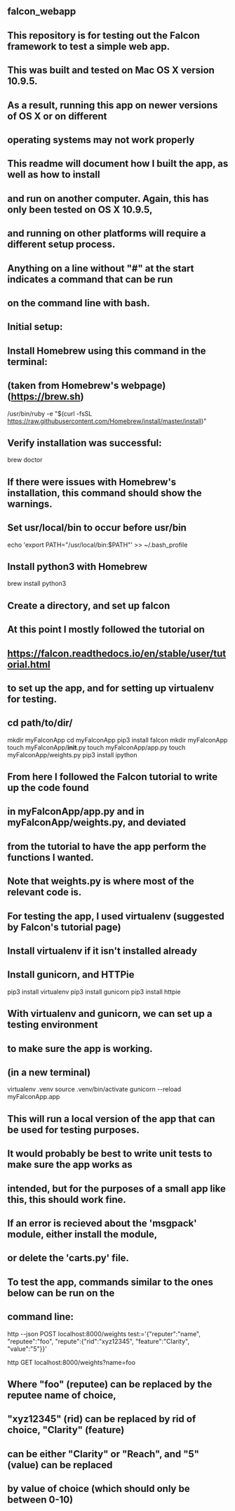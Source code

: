 ## falcon_webapp
## This repository is for testing out the Falcon framework to test a simple web app.

## This was built and tested on Mac OS X version 10.9.5.
## As a result, running this app on newer versions of OS X or on different 
##  operating systems may not work properly

## This readme will document how I built the app, as well as how to install 
##  and run on another computer. Again, this has only been tested on OS X 10.9.5, 
##  and running on other platforms will require a different setup process.

## Anything on a line without "#" at the start indicates a command that can be run
##  on the command line with bash.

## Initial setup:
## Install Homebrew using this command in the terminal:
##  (taken from Homebrew's webpage) (https://brew.sh)

/usr/bin/ruby -e "$(curl -fsSL https://raw.githubusercontent.com/Homebrew/install/master/install)"

## Verify installation was successful:

brew doctor

## If there were issues with Homebrew's installation, this command should show the warnings.
## Set usr/local/bin to occur before usr/bin

echo 'export PATH="/usr/local/bin:$PATH"' >> ~/.bash_profile

## Install python3 with Homebrew

brew install python3

## Create a directory, and set up falcon
## At this point I mostly followed the tutorial on 
##  https://falcon.readthedocs.io/en/stable/user/tutorial.html
##  to set up the app, and for setting up virtualenv for testing.

## cd path/to/dir/

mkdir myFalconApp
cd myFalconApp
pip3 install falcon
mkdir myFalconApp
touch myFalconApp/__init__.py
touch myFalconApp/app.py
touch myFalconApp/weights.py
pip3 install ipython 

## From here I followed the Falcon tutorial to write up the code found 
##  in myFalconApp/app.py and in myFalconApp/weights.py, and deviated
##  from the tutorial to have the app perform the functions I wanted.
##  Note that weights.py is where most of the relevant code is.

## For testing the app, I used virtualenv (suggested by Falcon's tutorial page)

## Install virtualenv if it isn't installed already
## Install gunicorn, and HTTPie

pip3 install virtualenv
pip3 install gunicorn
pip3 install httpie

## With virtualenv and gunicorn, we can set up a testing environment
##  to make sure the app is working.

## (in a new terminal)
virtualenv .venv
source .venv/bin/activate
gunicorn --reload myFalconApp.app

## This will run a local version of the app that can be used for testing purposes.
## It would probably be best to write unit tests to make sure the app works as 
##  intended, but for the purposes of a small app like this, this should work fine.
## If an error is recieved about the 'msgpack' module, either install the module,
##  or delete the 'carts.py' file. 
## To test the app, commands similar to the ones below can be run on the 
##  command line:

http --json POST localhost:8000/weights test:='{"reputer":"name", "reputee":"foo", "repute":{"rid":"xyz12345", "feature":"Clarity", "value":"5"}}'

http GET localhost:8000/weights?name=foo

## Where "foo" (reputee) can be replaced by the reputee name of choice, 
##  "xyz12345" (rid) can be replaced by rid of choice, "Clarity" (feature) 
##  can be either "Clarity" or "Reach", and "5" (value) can be replaced 
##  by value of choice (which should only be between 0-10)
